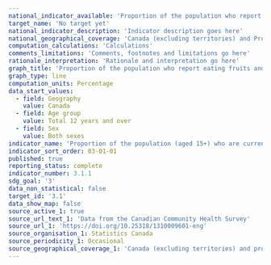 ```yaml
---
national_indicator_available: 'Proportion of the population who report eating fruits and vegetables 5 or more times per day'
target_name: 'No target yet'
national_indicator_description: 'Indicator description goes here'
national_geographical_coverage: 'Canada (excluding territories) and Provinces' 
computation_calculations: 'Calculations'
comments_limitations: 'Comments, footnotes and limitations go here'
rationale_interpretation: 'Rationale and interpretation go here'
graph_title: 'Proportion of the population who report eating fruits and vegetables 5 or more times per day'
graph_type: line
computation_units: Percentage
data_start_values:
  - field: Geography
    value: Canada
  - field: Age group
    value: Total 12 years and over
  - field: Sex
    value: Both sexes
indicator_name: 'Proportion of the population (aged 15+) who are current cigarette smokers'
indicator_sort_order: 03-01-01
published: true
reporting_status: complete
indicator_number: 3.1.1
sdg_goal: '3'
data_non_statistical: false
target_id: '3.1'
data_show_map: false
source_active_1: true
source_url_text_1: 'Data from the Canadian Community Health Survey'
source_url_1: 'https://doi.org/10.25318/1310009601-eng'
source_organisation_1: Statistics Canada
source_periodicity_1: Occasional
source_geographical_coverage_1: 'Canada (excluding territories) and provinces'
---
```

